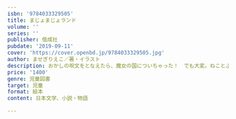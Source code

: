 ```yaml
---
isbn: '9784033329505'
title: まじょまじょランド
volume: ''
series: ''
publisher: 偕成社
pubdate: '2019-09-11'
cover: 'https://cover.openbd.jp/9784033329505.jpg'
author: ませぎりえこ／著・イラスト
description: おかしの呪文をとなえたら、魔女の国についちゃった！　でも大変。ねことぶたに変えられて魔女の仕事を手伝うことに。愉快な絵本。
price: '1400'
genre: 児童図書
target: 児童
format: 絵本
content: 日本文学、小説・物語

---
```

